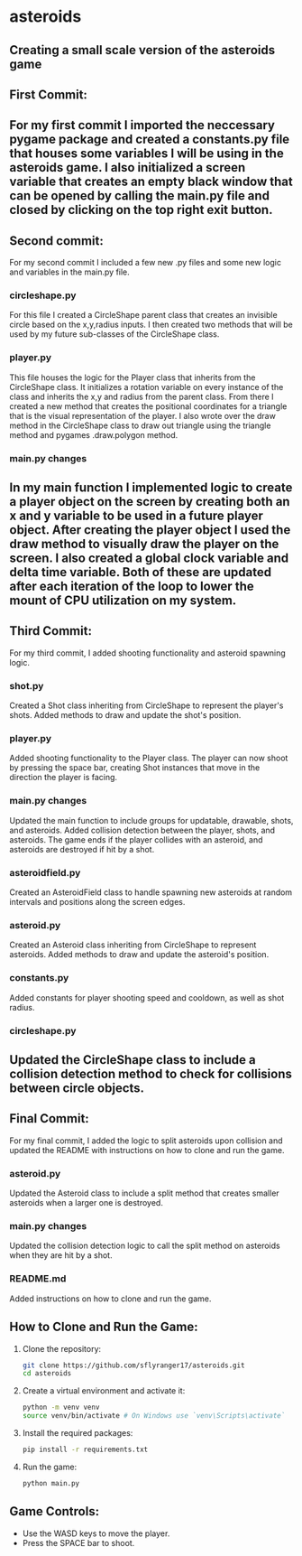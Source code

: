 # asteroids
Creating a small scale version of the asteroids game
-----------------------
## First Commit:
For my first commit I imported the neccessary pygame package and created a constants.py file that houses some variables I will be using in the asteroids game. 
I also initialized a screen variable that creates an empty black window that can be opened by calling the main.py file and closed by clicking on the top right exit button.
-------------------
## Second commit:
For my second commit I included a few new .py files and some new logic and variables in the main.py file.

### circleshape.py 
For this file I created a CircleShape parent class that creates an invisible circle based on the x,y,radius inputs. I then created two methods that will be used by my future sub-classes of the CircleShape class.

### player.py
This file houses the logic for the Player class that inherits from the CircleShape class.
It initializes a rotation variable on every instance of the class and inherits the x,y and radius from the parent class. From there I created a new method that creates the positional coordinates for a triangle that is the visual representation of the player.
I also wrote over the draw method in the CircleShape class to draw out triangle using the triangle method and pygames .draw.polygon method.

### main.py changes
In my main function I implemented logic to create a player object on the screen by creating both an x and y variable to be used in a future player object. After creating the player object I used the draw method to visually draw the player on the screen.
I also created a global clock variable and delta time variable. Both of these are updated after each iteration of the loop to lower the mount of CPU utilization on my system.
-------------------
## Third Commit:
For my third commit, I added shooting functionality and asteroid spawning logic.

### shot.py
Created a Shot class inheriting from CircleShape to represent the player's shots. Added methods to draw and update the shot's position.

### player.py
Added shooting functionality to the Player class. The player can now shoot by pressing the space bar, creating Shot instances that move in the direction the player is facing.

### main.py changes
Updated the main function to include groups for updatable, drawable, shots, and asteroids. Added collision detection between the player, shots, and asteroids. The game ends if the player collides with an asteroid, and asteroids are destroyed if hit by a shot.

### asteroidfield.py
Created an AsteroidField class to handle spawning new asteroids at random intervals and positions along the screen edges.

### asteroid.py
Created an Asteroid class inheriting from CircleShape to represent asteroids. Added methods to draw and update the asteroid's position.

### constants.py
Added constants for player shooting speed and cooldown, as well as shot radius.

### circleshape.py
Updated the CircleShape class to include a collision detection method to check for collisions between circle objects.
-------------------
## Final Commit:
For my final commit, I added the logic to split asteroids upon collision and updated the README with instructions on how to clone and run the game.

### asteroid.py
Updated the Asteroid class to include a split method that creates smaller asteroids when a larger one is destroyed.

### main.py changes
Updated the collision detection logic to call the split method on asteroids when they are hit by a shot.

### README.md
Added instructions on how to clone and run the game.

## How to Clone and Run the Game:
1. Clone the repository:
    ```sh
    git clone https://github.com/sflyranger17/asteroids.git
    cd asteroids
    ```

2. Create a virtual environment and activate it:
    ```sh
    python -m venv venv
    source venv/bin/activate # On Windows use `venv\Scripts\activate`
    ```

3. Install the required packages:
    ```sh
    pip install -r requirements.txt
    ```

4. Run the game:
    ```sh
    python main.py
    ```

## Game Controls:
- Use the WASD keys to move the player.
- Press the SPACE bar to shoot.
